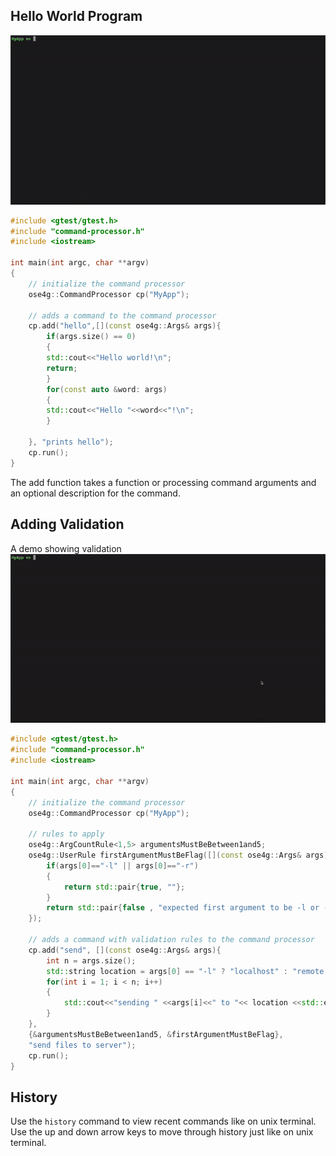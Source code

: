 ## Hello World Program
![DEMO](command-processor.gif)

```cpp
#include <gtest/gtest.h>
#include "command-processor.h"
#include <iostream>

int main(int argc, char **argv)
{
    // initialize the command processor
    ose4g::CommandProcessor cp("MyApp");
    
    // adds a command to the command processor
    cp.add("hello",[](const ose4g::Args& args){
        if(args.size() == 0)
        {
        std::cout<<"Hello world!\n";
        return;
        }
        for(const auto &word: args)
        {
        std::cout<<"Hello "<<word<<"!\n";
        }
        
    }, "prints hello");
    cp.run();
}
```



The add function takes a function or processing command arguments and an optional description for the command.

## Adding Validation
A demo showing validation
![DEMO](validation.gif) 

```cpp
#include <gtest/gtest.h>
#include "command-processor.h"
#include <iostream>

int main(int argc, char **argv)
{
    // initialize the command processor
    ose4g::CommandProcessor cp("MyApp");

    // rules to apply
    ose4g::ArgCountRule<1,5> argumentsMustBeBetween1and5;
    ose4g::UserRule firstArgumentMustBeFlag([](const ose4g::Args& args){
        if(args[0]=="-l" || args[0]=="-r")
        {
            return std::pair{true, ""};
        }
        return std::pair{false , "expected first argument to be -l or -r"};
    });

    // adds a command with validation rules to the command processor
    cp.add("send", [](const ose4g::Args& args){
        int n = args.size();
        std::string location = args[0] == "-l" ? "localhost" : "remote host";
        for(int i = 1; i < n; i++)
        {
            std::cout<<"sending " <<args[i]<<" to "<< location <<std::endl;
        }
    }, 
    {&argumentsMustBeBetween1and5, &firstArgumentMustBeFlag}, 
    "send files to server");
    cp.run();
}
```

## History
Use the `history` command to view recent commands like on unix terminal.
Use the up and down arrow keys to move through history just like on unix terminal.